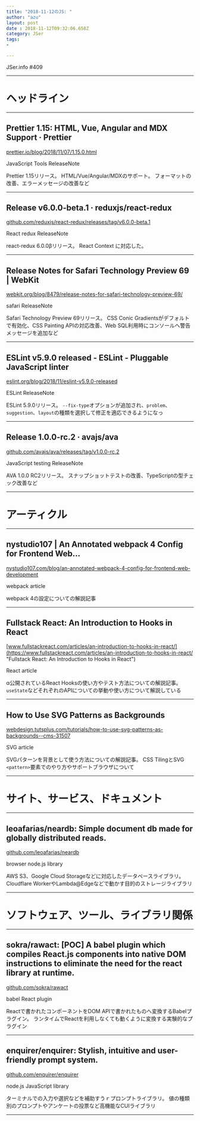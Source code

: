 ```yaml
---
title: "2018-11-12のJS: "
author: "azu"
layout: post
date : 2018-11-12T09:32:06.658Z
category: JSer
tags:
-

---
```


JSer.info #409

----

<h1 class="site-genre">ヘッドライン</h1>

----

## Prettier 1.15: HTML, Vue, Angular and MDX Support · Prettier
[prettier.io/blog/2018/11/07/1.15.0.html](https://prettier.io/blog/2018/11/07/1.15.0.html "Prettier 1.15: HTML, Vue, Angular and MDX Support · Prettier")
<p class="jser-tags jser-tag-icon"><span class="jser-tag">JavaScript</span> <span class="jser-tag">Tools</span> <span class="jser-tag">ReleaseNote</span></p>

Prettier 1.15リリース。
HTML/Vue/Angular/MDXのサポート。
フォーマットの改善、エラーメッセージの改善など


----

## Release v6.0.0-beta.1 · reduxjs/react-redux
[github.com/reduxjs/react-redux/releases/tag/v6.0.0-beta.1](https://github.com/reduxjs/react-redux/releases/tag/v6.0.0-beta.1 "Release v6.0.0-beta.1 · reduxjs/react-redux")
<p class="jser-tags jser-tag-icon"><span class="jser-tag">React</span> <span class="jser-tag">redux</span> <span class="jser-tag">ReleaseNote</span></p>

react-redux 6.0.0βリリース。
React Context に対応した。


----

## Release Notes for Safari Technology Preview 69 | WebKit
[webkit.org/blog/8479/release-notes-for-safari-technology-preview-69/](https://webkit.org/blog/8479/release-notes-for-safari-technology-preview-69/ "Release Notes for Safari Technology Preview 69 | WebKit")
<p class="jser-tags jser-tag-icon"><span class="jser-tag">safari</span> <span class="jser-tag">ReleaseNote</span></p>

Safari Technology Preview 69リリース。
CSS Conic Gradientsがデフォルトで有効化、CSS Painting APIの対応改善、Web SQL利用時にコンソールへ警告メッセージを追加など


----

## ESLint v5.9.0 released - ESLint - Pluggable JavaScript linter
[eslint.org/blog/2018/11/eslint-v5.9.0-released](https://eslint.org/blog/2018/11/eslint-v5.9.0-released "ESLint v5.9.0 released - ESLint - Pluggable JavaScript linter")
<p class="jser-tags jser-tag-icon"><span class="jser-tag">ESLint</span> <span class="jser-tag">ReleaseNote</span></p>

ESLint 5.9.0リリース。
`--fix-type`オプションが追加され、`problem`、`suggestion`、`layout`の種類を選択して修正を適応できるようになっ


----

## Release 1.0.0-rc.2 · avajs/ava
[github.com/avajs/ava/releases/tag/v1.0.0-rc.2](https://github.com/avajs/ava/releases/tag/v1.0.0-rc.2 "Release 1.0.0-rc.2 · avajs/ava")
<p class="jser-tags jser-tag-icon"><span class="jser-tag">JavaScript</span> <span class="jser-tag">testing</span> <span class="jser-tag">ReleaseNote</span></p>

AVA 1.0.0 RC2リリース。
スナップショットテストの改善、TypeScriptの型チェック改善など


----
<h1 class="site-genre">アーティクル</h1>

----

## nystudio107 | An Annotated webpack 4 Config for Frontend Web…
[nystudio107.com/blog/an-annotated-webpack-4-config-for-frontend-web-development](https://nystudio107.com/blog/an-annotated-webpack-4-config-for-frontend-web-development "nystudio107 | An Annotated webpack 4 Config for Frontend Web…")
<p class="jser-tags jser-tag-icon"><span class="jser-tag">webpack</span> <span class="jser-tag">article</span></p>

webpack 4の設定についての解説記事


----

## Fullstack React: An Introduction to Hooks in React
[www.fullstackreact.com/articles/an-introduction-to-hooks-in-react/](https://www.fullstackreact.com/articles/an-introduction-to-hooks-in-react/ "Fullstack React: An Introduction to Hooks in React")
<p class="jser-tags jser-tag-icon"><span class="jser-tag">React</span> <span class="jser-tag">article</span></p>

α公開されているReact Hooksの使い方やテスト方法についての解説記事。
`useState`などそれぞれのAPIについての挙動や使い方について解説している


----

## How to Use SVG Patterns as Backgrounds
[webdesign.tutsplus.com/tutorials/how-to-use-svg-patterns-as-backgrounds--cms-31507](https://webdesign.tutsplus.com/tutorials/how-to-use-svg-patterns-as-backgrounds--cms-31507 "How to Use SVG Patterns as Backgrounds")
<p class="jser-tags jser-tag-icon"><span class="jser-tag">SVG</span> <span class="jser-tag">article</span></p>

SVGパターンを背景として使う方法についての解説記事。
CSS TilingとSVG `<pattern>`要素でのやり方やサポートブラウザについて


----
<h1 class="site-genre">サイト、サービス、ドキュメント</h1>

----

## leoafarias/neardb: Simple document db made for globally distributed reads.
[github.com/leoafarias/neardb](https://github.com/leoafarias/neardb "leoafarias/neardb: Simple document db made for globally distributed reads.")
<p class="jser-tags jser-tag-icon"><span class="jser-tag">browser</span> <span class="jser-tag">node.js</span> <span class="jser-tag">library</span></p>

AWS S3、Google Cloud Storageなどに対応したデータベースライブラリ。
Cloudflare WorkerやLambda@Edgeなどで動かす目的のストレージライブラリ


----
<h1 class="site-genre">ソフトウェア、ツール、ライブラリ関係</h1>

----

## sokra/rawact: \[POC\] A babel plugin which compiles React.js components into native DOM instructions to eliminate the need for the react library at runtime.
[github.com/sokra/rawact](https://github.com/sokra/rawact "sokra/rawact: \[POC\] A babel plugin which compiles React.js components into native DOM instructions to eliminate the need for the react library at runtime.")
<p class="jser-tags jser-tag-icon"><span class="jser-tag">babel</span> <span class="jser-tag">React</span> <span class="jser-tag">plugin</span></p>

Reactで書かれたコンポーネントをDOM APIで書かれたものへ変換するBabelプラグイン。
ランタイムでReactを利用しなくても動くように変換する実験的なプラグイン


----

## enquirer/enquirer: Stylish, intuitive and user-friendly prompt system.
[github.com/enquirer/enquirer](https://github.com/enquirer/enquirer "enquirer/enquirer: Stylish, intuitive and user-friendly prompt system.")
<p class="jser-tags jser-tag-icon"><span class="jser-tag">node.js</span> <span class="jser-tag">JavaScript</span> <span class="jser-tag">library</span></p>

ターミナルでの入力や選択などを補助すうｒプロンプトライブラリ。
値の種類別のプロンプトやアンケートの投票など高機能なCUIライブラリ


----
